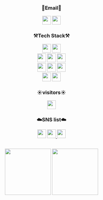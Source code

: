 <div align="center">
<Strong><h3>📧Email📧</h3></Strong>
</div>
<div align="center">
<a href="mailto:lyuns0813@gmail.com"><img style="width:auto; height:28px;" src="https://img.shields.io/badge/Gmail-d14836?style=flat-square&logo=Gmail&logoColor=white&link="mailto:lyuns0813@gmail.com"></a>
<a href="mailto:lyuns0813@naver.com"><img style="width:auto; height:28px;" src="https://img.shields.io/badge/-Naver-brightgreen?style=flat-square&logo=Naver&logoColor=white&link="mailto:lyuns0813@naver.com"></a> 
</div>
<div align="center">
  <Strong><h3>⚒️Tech Stack⚒️</h3></Strong>

  <img style="width:auto; height:28px;" src="https://img.shields.io/badge/JAVA-007396?style=flat-square&logo=java&logoColor=white" s>
  <img style="width:auto; height:28px;" src="https://img.shields.io/badge/Python-3766AB?style=flat-square&logo=Python&logoColor=white">
  </br>
  <img style="width:auto; height:28px;" src="https://img.shields.io/badge/mysql-4479A1?style=flat-square&logo=mysql&logoColor=white">
  <img style="width:auto; height:28px;" src="https://img.shields.io/badge/Spring-6DB33F?style=flat-square&logo=Spring&logoColor=white">
  <img style="width:auto; height:28px;" src="https://img.shields.io/badge/SpringBoot-6DB33F?style=flat-square&logo=SpringBoot&logoColor=white">
  </br>
  <img style="width:auto; height:28px;" src="https://img.shields.io/badge/javascript-F7DF1E?style=flat-square&logo=javascript&logoColor=black">
  <img style="width:auto; height:28px;" src="https://img.shields.io/badge/css-1572B6?style=flat-square&logo=css3&logoColor=white">
  <img style="width:auto; height:28px;" src="https://img.shields.io/badge/html-E34F26?style=flat-square&logo=html5&logoColor=white">
  </br>
  <img style="width:auto; height:28px;" src="https://img.shields.io/badge/Jupyter-F37626?style=flat-square&logo=Python&logoColor=white">
  <img style="width:auto; height:28px;" src="https://img.shields.io/badge/Eclipse-2C2255?style=flat-square&logo=Python&logoColor=white">
  <!--img style="width:auto height:28px;" src="https://img.shields.io/badge/AWS-232F3E?style=flat-square&logo=Amazon AWS&logoColor=white"--> 

</div>
<div align="center">
  <Strong><h3>☀️visitors☀️</h3></Strong>
  <a href="https://hits.seeyoufarm.com"><img style="width:auto; height:28px;" src="https://hits.seeyoufarm.com/api/count/incr/badge.svg?url=https%3A%2F%2Fgithub.com%2Fyunsser%2Fhit-counter&count_bg=%23EBB5FF&title_bg=%23CACACA&icon=github.svg&icon_color=%23FFFFFF&title=hits&edge_flat=false"/></a>
 </div>
 
 <div align="center">
 <Strong><h3>☁️SNS list☁️</h3></Strong>
 <a href="https://www.instagram.com/ly_seo/"><img style="width:auto; height:28px;" src="https://img.shields.io/badge/Instagram-E4405F?style=flat-square&logo=Instagram&logoColor=white&link="https://www.instagram.com/ly_seo/" ></a>
<a href="https://open.kakao.com/o/s8wc2vce"><img style="width:auto; height:28px;" src="https://img.shields.io/badge/KakaoTalk-F7DF1E?style=flat-square&logo=KakaoTalk&logoColor=white&link="https://open.kakao.com/o/s8wc2vce"</a>
<a href="https://velog.io/@yunsser"><img style="width:auto; height:28px;" src="https://img.shields.io/badge/velog-20C997?style=flat-square&logo=Vimeo&logoColor=white&link=https://velog.io/@yunsser" ></a>
  <br><br>
</div>

<p align="center">
  <img style="height:150px;" src="https://github-readme-stats.vercel.app/api?username=yunsser&theme=dracula&layout=compact"/>
  <img style="height:150px;" src="https://github-readme-stats.vercel.app/api/top-langs/?username=yunsser&theme=dracula&layout=compact&langs_count=10"/>

</p>
  

